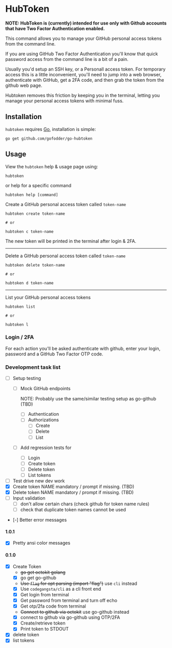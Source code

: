 # HubToken

**NOTE: HubToken is (currently) intended for use only with Github
accounts that have Two Factor Authentication enabled.**

This command allows you to manage your GitHub personal access tokens
from the command line.

If you are using GitHub Two Factor Authentication you'll know that
quick password access from the command line is a bit of a pain.

Usually you'd setup an SSH key, or a Personall access token.  For
temporary access this is a little inconvenient, you'll need to jump
into a web browser, authenticate with GitHub, get a 2FA code, and then
grab the token from the github web page.

Hubtoken removes this friction by keeping you in the terminal, letting
you manage your personal access tokens with minimal fuss.

## Installation

`hubtoken` requires [Go], installation is simple:

```
go get github.com/gofodder/go-hubtoken
```

## Usage

View the `hubtoken` help & usage page using:

```
hubtoken
```

or help for a specific command

```
hubtoken help [command]
```

Create a GitHub personal access token called `token-name`

```
hubtoken create token-name

# or

hubtoken c token-name
```

The new token will be printed in the terminal after login & 2FA.

- - -

Delete a GitHub personal access token called `token-name`

```
hubtoken delete token-name

# or

hubtoken d token-name
```

- - -

List your GitHub personal access tokens

```
hubtoken list

# or

hubtoken l
```

### Login / 2FA

For each action you'll be asked authenticate with github, enter your
login, password and a GitHub Two Factor OTP code.

### Development task list

- [ ] Setup testing
    - [ ] Mock GitHub endpoints

        NOTE: Probably use the same/similar testing setup as go-github (TBD)

        - [ ] Authentication
        - [ ] Authorizations
            - [ ] Create
            - [ ] Delete
            - [ ] List

    - [ ] Add regression tests for
        - [ ] Login
        - [ ] Create token
        - [ ] Delete token
        - [ ] List tokens

- [ ] Test drive new dev work
- [x] Create token NAME mandatory / prompt if missing. (TBD)
- [x] Delete token NAME mandatory / prompt if missing. (TBD)
- [ ] Input validation
    - [ ] don't allow certain chars (check github for token name rules)
    - [ ] check that duplicate token names cannot be used
- [-] Better error messages

#### 1.0.1

- [x] Pretty ansi color messages

#### 0.1.0

- [x] Create Token
    - ~~go get octokit golang~~
    - [x] go get go-github
    - ~~Use `flag` for opt parsing (import "flag")~~ use `cli` instead
    - [x] Use `codegangsta/cli` as a cli front end
    - [x] Get login from terminal
    - [x] Get password from terminal and turn off echo
    - [x] Get otp/2fa code from terminal
    - ~~Connect to github via octokit~~ use go-github instead
    - [x] connect to github via go-github using OTP/2FA
    - [x] Create/retrieve token
    - [x] Print token to STDOUT
- [x] delete token
- [x] list tokens

[Go]:https://golang.org/
